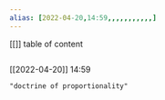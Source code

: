 ```yaml
---
alias: [2022-04-20,14:59,,,,,,,,,,,]
---
```

[[]]
table of content
```toc
```

[[2022-04-20]] 14:59

```query
"doctrine of proportionality"
```